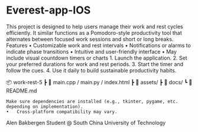 # Everest-app-IOS
This project is designed to help users manage their work and rest cycles efficiently. It similar functions as a Pomodoro-style productivity tool that alternates between focused work sessions and short or long breaks.
Features
	•	Customizable work and rest intervals
	•	Notifications or alarms to indicate phase transitions
	•	Intuitive and user-friendly interface
	•	May include visual countdown timers or charts
 	1.	Launch the application.
	2.	Set your preferred durations for work and rest periods.
	3.	Start the timer and follow the cues.
	4.	Use it daily to build sustainable productivity habits.

 📦 work-rest-5
 ┣ 📜 main.cpp / main.py / index.html
 ┣ 📁 assets/
 ┣ 📁 docs/
 ┗ 📜 README.md

 	Make sure dependencies are installed (e.g., tkinter, pygame, etc. depending on implementation).
	•	Cross-platform compatibility may vary.

 
Alen Bakbergen
Student @ South China University of Technology
